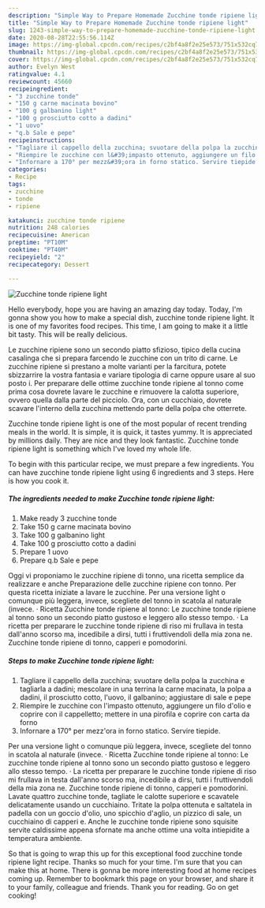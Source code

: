 ```yaml
---
description: "Simple Way to Prepare Homemade Zucchine tonde ripiene light"
title: "Simple Way to Prepare Homemade Zucchine tonde ripiene light"
slug: 1243-simple-way-to-prepare-homemade-zucchine-tonde-ripiene-light
date: 2020-08-28T22:55:56.114Z
image: https://img-global.cpcdn.com/recipes/c2bf4a8f2e25e573/751x532cq70/zucchine-tonde-ripiene-light-recipe-main-photo.jpg
thumbnail: https://img-global.cpcdn.com/recipes/c2bf4a8f2e25e573/751x532cq70/zucchine-tonde-ripiene-light-recipe-main-photo.jpg
cover: https://img-global.cpcdn.com/recipes/c2bf4a8f2e25e573/751x532cq70/zucchine-tonde-ripiene-light-recipe-main-photo.jpg
author: Evelyn West
ratingvalue: 4.1
reviewcount: 45660
recipeingredient:
- "3 zucchine tonde"
- "150 g carne macinata bovino"
- "100 g galbanino light"
- "100 g prosciutto cotto a dadini"
- "1 uovo"
- "q.b Sale e pepe"
recipeinstructions:
- "Tagliare il cappello della zucchina; svuotare della polpa la zucchina e tagliarla a dadini; mescolare in una terrina la carne macinata, la polpa a dadini, il prosciutto cotto, l&#39;uovo, il galbanino; aggiustare di sale e pepe"
- "Riempire le zucchine con l&#39;impasto ottenuto, aggiungere un filo d&#39;olio e coprire con il cappelletto; mettere in una pirofila e coprire con carta da forno"
- "Infornare a 170° per mezz&#39;ora in forno statico. Servire tiepide."
categories:
- Recipe
tags:
- zucchine
- tonde
- ripiene

katakunci: zucchine tonde ripiene 
nutrition: 248 calories
recipecuisine: American
preptime: "PT10M"
cooktime: "PT40M"
recipeyield: "2"
recipecategory: Dessert

---
```



![Zucchine tonde ripiene light](https://img-global.cpcdn.com/recipes/c2bf4a8f2e25e573/751x532cq70/zucchine-tonde-ripiene-light-recipe-main-photo.jpg)

Hello everybody, hope you are having an amazing day today. Today, I'm gonna show you how to make a special dish, zucchine tonde ripiene light. It is one of my favorites food recipes. This time, I am going to make it a little bit tasty. This will be really delicious.

Le zucchine ripiene sono un secondo piatto sfizioso, tipico della cucina casalinga che si prepara farcendo le zucchine con un trito di carne. Le zucchine ripiene si prestano a molte varianti per la farcitura, potete sbizzarrire la vostra fantasia e variare tipologia di carne oppure usare al suo posto i. Per preparare delle ottime zucchine tonde ripiene al tonno come prima cosa dovrete lavare le zucchine e rimuovere la calotta superiore, ovvero quella dalla parte del picciolo. Ora, con un cucchiaio, dovrete scavare l&#39;interno della zucchina mettendo parte della polpa che otterrete.

Zucchine tonde ripiene light is one of the most popular of recent trending meals in the world. It is simple, it is quick, it tastes yummy. It is appreciated by millions daily. They are nice and they look fantastic. Zucchine tonde ripiene light is something which I've loved my whole life.


To begin with this particular recipe, we must prepare a few ingredients. You can have zucchine tonde ripiene light using 6 ingredients and 3 steps. Here is how you cook it.

<!--inarticleads1-->

##### The ingredients needed to make Zucchine tonde ripiene light:

1. Make ready 3 zucchine tonde
1. Take 150 g carne macinata bovino
1. Take 100 g galbanino light
1. Take 100 g prosciutto cotto a dadini
1. Prepare 1 uovo
1. Prepare q.b Sale e pepe


Oggi vi proponiamo le zucchine ripiene di tonno, una ricetta semplice da realizzare e anche Preparazione delle zucchine ripiene con tonno. Per questa ricetta iniziate a lavare le zucchine. Per una versione light o comunque più leggera, invece, scegliete del tonno in scatola al naturale (invece. · Ricetta Zucchine tonde ripiene al tonno: Le zucchine tonde ripiene al tonno sono un secondo piatto gustoso e leggero allo stesso tempo. · La ricetta per preparare le zucchine tonde ripiene di riso mi frullava in testa dall&#39;anno scorso ma, incedibile a dirsi, tutti i fruttivendoli della mia zona ne. Zucchine tonde ripiene di tonno, capperi e pomodorini. 

<!--inarticleads2-->

##### Steps to make Zucchine tonde ripiene light:

1. Tagliare il cappello della zucchina; svuotare della polpa la zucchina e tagliarla a dadini; mescolare in una terrina la carne macinata, la polpa a dadini, il prosciutto cotto, l&#39;uovo, il galbanino; aggiustare di sale e pepe
1. Riempire le zucchine con l&#39;impasto ottenuto, aggiungere un filo d&#39;olio e coprire con il cappelletto; mettere in una pirofila e coprire con carta da forno
1. Infornare a 170° per mezz&#39;ora in forno statico. Servire tiepide.


Per una versione light o comunque più leggera, invece, scegliete del tonno in scatola al naturale (invece. · Ricetta Zucchine tonde ripiene al tonno: Le zucchine tonde ripiene al tonno sono un secondo piatto gustoso e leggero allo stesso tempo. · La ricetta per preparare le zucchine tonde ripiene di riso mi frullava in testa dall&#39;anno scorso ma, incedibile a dirsi, tutti i fruttivendoli della mia zona ne. Zucchine tonde ripiene di tonno, capperi e pomodorini. Lavate quattro zucchine tonde, tagliate le calotte superiore e scavatele delicatamente usando un cucchiaino. Tritate la polpa ottenuta e saltatela in padella con un goccio d&#39;olio, uno spicchio d&#39;aglio, un pizzico di sale, un cucchiaino di capperi e. Anche le zucchine tonde ripiene sono squisite servite caldissime appena sfornate ma anche ottime una volta intiepidite a temperatura ambiente. 

So that is going to wrap this up for this exceptional food zucchine tonde ripiene light recipe. Thanks so much for your time. I'm sure that you can make this at home. There is gonna be more interesting food at home recipes coming up. Remember to bookmark this page on your browser, and share it to your family, colleague and friends. Thank you for reading. Go on get cooking!
